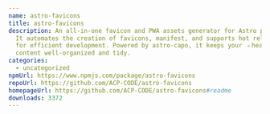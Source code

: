 ```yaml
---
name: astro-favicons
title: astro-favicons
description: An all-in-one favicon and PWA assets generator for Astro projects.
  It automates the creation of favicons, manifest, and supports hot reloading
  for efficient development. Powered by astro-capo, it keeps your ﹤𝚑𝚎𝚊𝚍﹥
  content well-organized and tidy.
categories:
  - uncategorized
npmUrl: https://www.npmjs.com/package/astro-favicons
repoUrl: https://github.com/ACP-CODE/astro-favicons
homepageUrl: https://github.com/ACP-CODE/astro-favicons#readme
downloads: 3372
---
```

